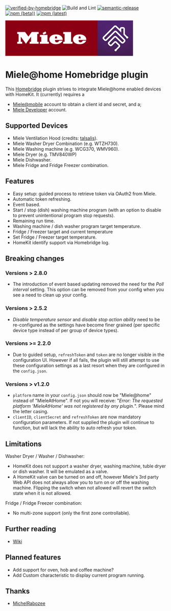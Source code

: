 [![verified-by-homebridge](https://badgen.net/badge/homebridge/verified/purple)](https://github.com/homebridge/homebridge/wiki/Verified-Plugins)
![Build and Lint](https://github.com/QuickSander/homebridge-mieleathome/workflows/Build%20and%20Lint/badge.svg)
[![semantic-release](https://img.shields.io/badge/%20%20%F0%9F%93%A6%F0%9F%9A%80-semantic--release-e10079.svg)](https://github.com/semantic-release/semantic-release)
[![npm (beta))](https://img.shields.io/npm/v/homebridge-mieleathome/beta.svg)](https://www.npmjs.com/package/homebridge-mieleathome)
[![npm (latest)](https://img.shields.io/npm/v/homebridge-mieleathome/latest)](https://www.npmjs.com/package/homebridge-mieleathome)

![Miele + Homebridge](./homebridge-ui/public/miele-homebridge.png "Miele + Homebridge")


# Miele@home Homebridge plugin

This [Homebridge](https://homebridge.io) plugin strives to integrate Miele@home enabled devices with HomeKit.
It (currently) requires a
+ [Miele@mobile](http://www.miele.com) account to obtain a client id and secret, and a;
+ [Miele Developer](http://www.miele.com/developer) account.

## Supported Devices
- Miele Ventilation Hood (credits: [talsalis](https://github.com/talsalis/homebridge-miele-hood)).
- Miele Washer Dryer Combination (e.g. WTZH730). 
- Miele Washing machine (e.g. WCG370, WMV960).
- Miele Dryer (e.g. TMV840WP)
- Miele Dishwasher.
- Miele Fridge and Fridge Freezer combination.

## Features
- Easy setup: guided process to retrieve token via OAuth2 from Miele.
- Automatic token refreshing.
- Event based.
- Start / stop (dish) washing machine program (with an option to disable to prevent unintentional program stop requests).
- Remaining run time.
- Washing machine / dish washer program target temperature.
- Fridge / Freezer target and current temperature
- Set Fridge / Freezer target temperature.
- HomeKit identify support via Homebridge log.


## Breaking changes
### Versions > 2.8.0
- The introduction of event based updating removed the need for the _Poll interval_ setting. This option can be removed from
your config when you see a need to clean up your config.

### Versions > 2.5.2
- _Disable temperature sensor_ and _disable stop action ability_ need to be re-configured as the settings have become
finer grained (per specific device type instead of per group of device types).

### Versions >= 2.2.0
- Due to guided setup, `refreshToken` and `token` are no longer visible in the configuration UI. However if all fails,
  the plugin will still attempt to use these configuration settings as a last resort when they are configured in the `config.json`.

### Versions > v1.2.0
- `platform` name in your `config.json` should now be "Miele@home" instead of "MieleAtHome". If not you will receive: "_Error: The requested platform 'MieleAtHome' was not registered by any plugin._". Please mind the letter casing.
- `clientID`, `clientSecret` and `refreshToken` are now mandatory configuration parameters. If not supplied the plugin will continue to 
  function, but will lack the ability to auto refresh your token.

## Limitations

Washer Dryer / Washer / Dishwasher:
- HomeKit does not support a washer dryer, washing machine, tuble dryer  or dish washer. It will be emulated as a valve.
- A HomeKit valve can be turned on and off, however Miele's 3rd party Web API does not always allow you to turn on or off the washing 
  machine. Flipping the switch when not allowed will revert the switch state when it is not allowed.

Fridge / Fridge Freezer combination:
- No multi-zone support (only the first zone controllable).

## Further reading
- [Wiki](../../wiki/)

## Planned features
- Add support for oven, hob and coffee machine?
- Add Custom characteristic to display current program running.

## Thanks
- [MichelRabozee](https://github.com/MichelRabozee)
